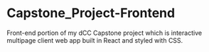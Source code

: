 # Capstone_Project-Frontend
Front-end portion of my dCC Capstone project which is interactive multipage client web app built in React and styled with CSS.
